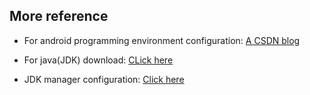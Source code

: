 ## More reference

- For android programming environment configuration:
  [A CSDN blog](https://blog.csdn.net/JerkSpan/article/details/85811265)

- For java(JDK) download:
  [CLick here](https://www.oracle.com/java/technologies/javase-jdk8-downloads.html)

- JDK manager configuration:
  [Click here](http://tools.android-studio.org/index.php/sdk)


